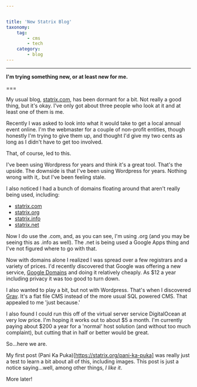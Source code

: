 ```yaml
---


title: 'New Statrix Blog'
taxonomy: 
    tag:
        - cms
        - tech
    category:
        - blog
---
```


---
**I'm trying something new, or at least new for me.**

===

My usual blog, [statrix.com](http://statrix.com), has been dormant for a bit. Not really a good thing, but it's okay. I've only got about three people who look at it and at least one of them is me. 

Recently I was asked to look into what it would take to get a local annual event online. I'm the webmaster for a couple of non-profit entities, though honestly I'm trying to give them up, and thought I'd give my two cents as long as I didn't have to get too involved.

That, of course, led to this. 

I've been using Wordpress for years and think it's a great tool. That's the upside. The downside is that I've been using Wordpress for years. Nothing wrong with it,. but I've been feeling stale.

I also noticed I had a bunch of domains floating around that aren't really being used, including:

* [statrix.com](http://statrix.com)
* [statrix.org](https://statrix.org)
* [statrix.info](https://statrix.info)
* [statrix.net](http://statrix.net)

Now I do use the .com, and, as you can see, I'm using .org (and you may be seeing this as .info as well). The .net is being used a Google Apps thing and I've not figured where to go with that. 

Now with domains alone I realized I was spread over a few registrars and a variety of prices. I'd recently discovered that Google was offering a new service, [Google Domains](https://domains.google.com) and doing it relatively cheaply. As $12 a year including privacy it was too good to turn down. 

I also wanted to play a bit, but not with Wordpress. That's when I discovered [Grav](https://getgrav.org). It's a flat file CMS instead of the more usual SQL powered CMS. That appealed to me 'just because.' 

I also found I could run this off of the virtual server service DigitalOcean at very low price. I'm hoping it works out to about $5 a month. I'm currently paying about $200 a year for a 'normal' host solution (and without too much complaint), but cutting that in half or better would be great.

So…here we are.

My first post (Pani Ka Puka)[https://statrix.org/pani-ka-puka] was really just a test to learn a bit about all of this, including images. This post is just a notice saying…well, among other things, *I like it*.

More later!
